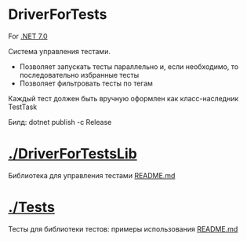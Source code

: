 # DriverForTests

For [.NET 7.0](https://dotnet.microsoft.com/download)

Система управления тестами.

* Позволяет запускать тесты параллельно и, если необходимо, то последовательно избранные тесты
* Позволяет фильтровать тесты по тегам

Каждый тест должен быть вручную оформлен как класс-наследник TestTask

Билд:
dotnet publish -c Release


# [./DriverForTestsLib](./DriverForTestsLib)

Библиотека для управления тестами
[README.md](./DriverForTestsLib/README.md)

# [./Tests](./Tests)

Тесты для библиотеки тестов: примеры использования
[README.md](./Tests/README.md)
